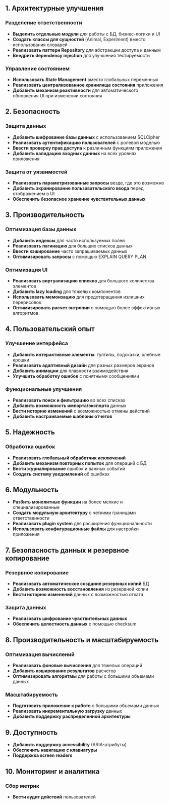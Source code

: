 ## 1. Архитектурные улучшения

### Разделение ответственности
- **Выделить отдельные модули** для работы с БД, бизнес-логики и UI
- **Создать классы для сущностей** (Animal, Experiment) вместо использования словарей
- **Реализовать паттерн Repository** для абстракции доступа к данным
- **Внедрить dependency injection** для улучшения тестируемости

### Управление состоянием
- **Использовать State Management** вместо глобальных переменных
- **Реализовать централизованное хранилище состояния** приложения
- **Добавить механизм реактивности** для автоматического обновления UI при изменении состояния

## 2. Безопасность

### Защита данных
- **Добавить шифрование базы данных** с использованием SQLCipher
- **Реализовать аутентификацию пользователей** с ролевой моделью
- **Ввести проверку прав доступа** к различным функциям приложения
- **Добавить валидацию входных данных** на всех уровнях приложения

### Защита от уязвимостей
- **Реализовать параметризованные запросы** везде, где это возможно
- **Добавить экранирование пользовательского ввода** перед отображением в UI
- **Обеспечить безопасное хранение чувствительных данных**

## 3. Производительность

### Оптимизация базы данных
- **Добавить индексы** для часто используемых полей
- **Реализовать пагинацию** для больших списков данных
- **Ввести кэширование** часто запрашиваемых данных
- **Оптимизировать запросы** с помощью EXPLAIN QUERY PLAN

### Оптимизация UI
- **Реализовать виртуализацию списков** для большого количества элементов
- **Добавить lazy loading** для тяжелых компонентов
- **Использовать мемоизацию** для предотвращения излишних перерисовок
- **Оптимизировать расчет энтропии** с помощью более эффективных алгоритмов

## 4. Пользовательский опыт

### Улучшение интерфейса
- **Добавить интерактивные элементы**: тултипы, подсказки, хлебные крошки
- **Реализовать адаптивный дизайн** для разных размеров экранов
- **Добавить анимации** для плавности взаимодействия
- **Улучшить обработку ошибок** с понятными сообщениями

### Функциональные улучшения
- **Реализовать поиск и фильтрацию** во всех списках
- **Добавить возможность импорта/экспорта** данных
- **Вести историю изменений** с возможностью отмены действий
- **Добавить настраиваемые шаблоны отчетов**

## 5. Надежность

### Обработка ошибок
- **Реализовать глобальный обработчик исключений**
- **Добавить механизм повторных попыток** для операций с БД
- **Вести журналирование** ошибок и важных событий
- **Создать систему уведомлений** об ошибках

## 6. Модульность
- **Разбить монолитные функции** на более мелкие и специализированные
- **Создать модульную архитектуру** с четкими границами ответственности
- **Реализовать plugin system** для расширения функциональности
- **Использовать конфигурационные файлы** для настройки приложения

## 7. Безопасность данных и резервное копирование

### Резервное копирование
- **Реализовать автоматическое создание резервных копий** БД
- **Добавить возможность восстановления** из резервной копии
- **Вести историю изменений** данных с возможностью отката

### Защита данных
- **Реализовать шифрование чувствительных данных**
- **Обеспечить целостность данных** с помощью checksum

## 8. Производительность и масштабируемость

### Оптимизация вычислений
- **Реализовать фоновые вычисления** для тяжелых операций
- **Добавить кэширование результатов** расчетов
- **Оптимизировать алгоритмы** для работы с большими объемами данных

### Масштабируемость
- **Подготовить приложение к работе** с большими объемами данных
- **Реализовать инкрементальную загрузку** данных
- **Добавить поддержку распределенной архитектуры**

## 9. Доступность
- **Добавить поддержку accessibility** (ARIA-атрибуты)
- **Обеспечить навигацию с клавиатуры**
- **Поддержка screen readers**

## 10. Мониторинг и аналитика

### Сбор метрик
- **Вести аудит действий** пользователей
